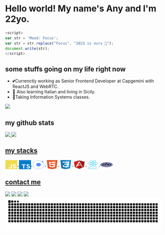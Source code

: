 # Hello world! My name's Any and I'm 22yo.
  ```js
<script>
var str = 'Mood: Focus';
var str = str.replace("Focus", "2023 is ours 🍾");
document.write(str);
</script>
```

<!-- ## some stuffs going on my life right now 
- 😎I Work with front-end web and mobile development(I do a little bit of backend too).
- 💕Currenctly working as Senior Frontend Developer at Capgemini with ReactJS and WebRTC.
- 🍋Also learning Italian and living in Sicily.
- 🙌Taking Information Systems classes.-->

<!--  ## my mood these days
![My-Job](https://user-images.githubusercontent.com/61008693/173674471-e8f7d3ac-bd65-4cd2-9e87-d5f6850fb131.gif) 
![My-Job](https://media.giphy.com/media/323UIZhE5QGojrNZG6/giphy.gif) 
![My-Job](https://user-images.githubusercontent.com/61008693/207576210-40ba34ac-96aa-43a3-8d68-dd18223259cf.gif) 
![My-Job](https://user-images.githubusercontent.com/61008693/209569596-a05adfe6-f2b7-4cbd-ab8f-4d41a3ce7f3a.gif) 
![My-Job](https://media.tenor.com/g3y2q5VQxvAAAAAM/cat-computer.gif) -->

  
  <div style="display: inline_block"> 
  <h2>some stuffs going on my life right now </h1>
  <div>
    <ul>
      <li>💕Currenctly working as Senior Frontend Developer at Capgemini with ReactJS and WebRTC.</li>
      <li>🍋 Also learning Italian and living in Sicily.</li>
      <li>🙌Taking Information Systems classes.</li>
    </ul>
</div> 
    <img src="https://media.tenor.com/g3y2q5VQxvAAAAAM/cat-computer.gif">
</div>

## my github stats
<div>
  <a href="https://github.com/anyemedola">
  <img height="180em" src="https://github-readme-stats-git-masterrstaa-rickstaa.vercel.app/api?username=anyemedola&show_icons=true&theme=buefy&include_all_commits=true&count_private=true"/>
  <img height="180em" src="https://github-readme-stats-git-masterrstaa-rickstaa.vercel.app/api/top-langs/?username=anyemedola&layout=compact&langs_count=7&theme=buefy"/>
</div>
  <h2>my stacks</h2>
<div style="display: inline_block">
  <img align="center" alt="Any-Js" height="30" width="40" src="https://raw.githubusercontent.com/devicons/devicon/master/icons/javascript/javascript-plain.svg">
  <img align="center" alt="Any-Ts" height="30" width="40" src="https://raw.githubusercontent.com/devicons/devicon/master/icons/typescript/typescript-plain.svg">
  <img align="center" alt="Rafa-Ionic" height="30" width="40" src="https://raw.githubusercontent.com/devicons/devicon/master/icons/ionic/ionic-original.svg">
  <img align="center" alt="Any-HTML" height="30" width="40" src="https://raw.githubusercontent.com/devicons/devicon/master/icons/html5/html5-original.svg">
  <img align="center" alt="Any-CSS" height="30" width="40" src="https://raw.githubusercontent.com/devicons/devicon/master/icons/css3/css3-original.svg">
  <img align="center" alt="Any-Angular" height="30" width="40" src="https://raw.githubusercontent.com/devicons/devicon/master/icons/angularjs/angularjs-original.svg">
  <img align="center" alt="Any-React" height="30" width="40" src="https://raw.githubusercontent.com/devicons/devicon/master/icons/react/react-original-wordmark.svg">
  <img align="center" alt="Any-PHP" height="30" width="40" src="https://raw.githubusercontent.com/devicons/devicon/master/icons/php/php-original.svg">
</div>
  <h2>contact me</h2>
  <a href="https://instagram.com/anyemedola" target="_blank"><img src="https://img.shields.io/badge/-Instagram-%23E4405F?style=for-the-badge&logo=instagram&logoColor=white" target="_blank"></a>
 <a href="https://discord.gg/UNznXmskTX" target="_blank"><img src="https://img.shields.io/badge/Discord-7289DA?style=for-the-badge&logo=discord&logoColor=white" target="_blank"></a> 
  <a href = "mailto:anynhamedola@gmail.com"><img src="https://img.shields.io/badge/-Gmail-%23333?style=for-the-badge&logo=gmail&logoColor=white" target="_blank"></a>
  <a href="https://www.linkedin.com/in/anyemedola" target="_blank"><img src="https://img.shields.io/badge/-LinkedIn-%230077B5?style=for-the-badge&logo=linkedin&logoColor=white" target="_blank"></a> 
 
<picture>
  <source media="(prefers-color-scheme: dark)" srcset="https://raw.githubusercontent.com/anyemedola/anyemedola/output/github-contribution-grid-snake-dark.svg">
  <source media="(prefers-color-scheme: light)" srcset="https://raw.githubusercontent.com/anyemedola/anyemedola/output/github-contribution-grid-snake.svg">
  <img alt="github contribution grid snake animation" src="https://raw.githubusercontent.com/anyemedola/anyemedola/output/github-contribution-grid-snake.svg">
</picture>
